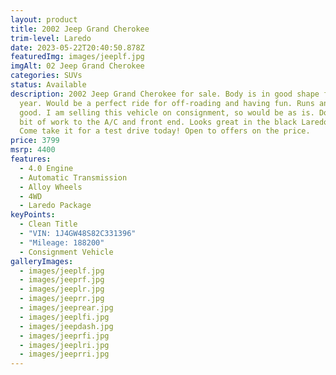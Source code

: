 ```yaml
---
layout: product
title: 2002 Jeep Grand Cherokee
trim-level: Laredo
date: 2023-05-22T20:40:50.878Z
featuredImg: images/jeeplf.jpg
imgAlt: 02 Jeep Grand Cherokee
categories: SUVs
status: Available
description: 2﻿002 Jeep Grand Cherokee for sale. Body is in good shape for the
  year. Would be a perfect ride for off-roading and having fun. Runs and drives
  good. I am selling this vehicle on consignment, so would be as is. Does need a
  bit of work to the A/C and front end. Looks great in the black Laredo package.
  Come take it for a test drive today! Open to offers on the price.
price: 3799
msrp: 4400
features:
  - 4.0 Engine
  - Automatic Transmission
  - Alloy Wheels
  - 4WD
  - Laredo Package
keyPoints:
  - Clean Title
  - "VIN: 1J4GW48S82C331396"
  - "Mileage: 188200"
  - Consignment Vehicle
galleryImages:
  - images/jeeplf.jpg
  - images/jeeprf.jpg
  - images/jeeplr.jpg
  - images/jeeprr.jpg
  - images/jeeprear.jpg
  - images/jeeplfi.jpg
  - images/jeepdash.jpg
  - images/jeeprfi.jpg
  - images/jeeplri.jpg
  - images/jeeprri.jpg
---
```

